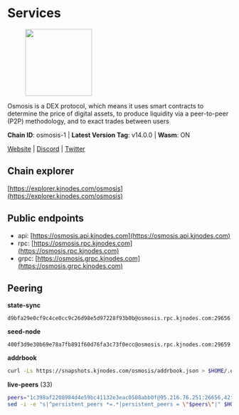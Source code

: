 # Services

<figure><img src="https://raw.githubusercontent.com/kj89/testnet_manuals/main/pingpub/logos/osmosis.png" width="150" alt=""><figcaption></figcaption></figure>

Osmosis is a DEX protocol, which means it uses smart contracts  to determine the price of digital assets, to produce liquidity  via a peer-to-peer (P2P) methodology, and to exact trades between users

**Chain ID**: osmosis-1 | **Latest Version Tag**: v14.0.0 | **Wasm**: ON

[Website](https://osmosis.zone) | [Discord](https://discord.gg/osmosis) | [Twitter](https://twitter.com/osmosiszone)




## Chain explorer
[https://explorer.kjnodes.com/osmosis](https://explorer.kjnodes.com/osmosis)

## Public endpoints

* api: [https://osmosis.api.kjnodes.com](https://osmosis.api.kjnodes.com)
* rpc: [https://osmosis.rpc.kjnodes.com](https://osmosis.rpc.kjnodes.com)
* grpc: [https://osmosis.grpc.kjnodes.com](https://osmosis.grpc.kjnodes.com)

## Peering

**state-sync**

```text
d9bfa29e0cf9c4ce0cc9c26d98e5d97228f93b0b@osmosis.rpc.kjnodes.com:29656
```

**seed-node**

```text
400f3d9e30b69e78a7fb891f60d76fa3c73f0ecc@osmosis.rpc.kjnodes.com:29659
```

**addrbook**
```bash
curl -Ls https://snapshots.kjnodes.com/osmosis/addrbook.json > $HOME/.osmosisd/config/addrbook.json
```

**live-peers** (33)
```bash
peers="1c398af2208984d4e59bc41132e3eac0508abb0f@95.216.76.251:26656,42f42a4b3527b927d5002d45abd37f66ecdd4861@51.178.74.75:16656,259ab883ee76f92e82f8f14d463aaaa09d857fb9@144.76.70.108:9010,406f64a8d601e34d7311fd61ec87b0c7028bd230@138.201.23.39:46656,f9bfc7f25f63bd7e392fbe5465126b311465cbce@65.108.78.186:26656,d9bfa29e0cf9c4ce0cc9c26d98e5d97228f93b0b@65.109.88.38:29656,9b1bfb99d9eb04af32510ed8e3eb83c59448662f@95.214.52.220:26656,b37a3c92c039de2582edd120b16afa3f462ecf3e@23.88.69.22:27166,30e9432879d5b0976b88e52120dc12338e40fc33@65.108.108.176:26656,43785e5ffd8783393ea8094f77efcee5bdbcdce3@78.141.244.18:26656,42745690b41f6a7515c4a87d88efda2e82b55b76@78.46.94.183:26656,724cef11bbe866269b3d67f7dd5ea539cc4096bf@198.244.164.186:26656,20913e92e8b9ea2d80ad34edd9b52e97886cf616@54.37.30.181:26656,2f4c0337b2522034a614a5cb2c61a891fe753c03@5.9.81.187:29656,f4b811759e55f665180545ad5e1b42573f660861@135.181.181.251:26656,bfb67b2ae345955d6bc0991450120669c683386e@149.56.25.66:26656,0419c998d6aac0afdb05808ad9a935670248e209@65.108.204.56:26656,e0fbdbdce6ec8797412751edd00fbaf114c42fad@34.220.226.204:26656,47e4075978458bfc382630b2a46aabbbbf7977b2@143.198.234.114:26656,c5358545d951ae666c695903036c1e93578951eb@135.181.176.113:26656,74e8ba742d8312c250f3237c8c8f3f951c01f9df@95.216.4.104:26656,7eea530e720ca2e5ae2b4e6324d4f2a6303fc753@157.90.93.137:26656,e81c3c20833cfb5d652a9c842c9f1c8b1835479d@108.61.190.21:26656,fc2ad6fb9f20b4a637e244d92c35362bdb5d96af@100.26.145.135:26656,173751092c573b78d0dd40677dc7d7f5b546dcfd@94.130.207.9:26656,6cbb7b7bddf723a28925fae2c19eb7be41ef687c@34.71.161.134:26656,9203fbde463bd66bb451da3de390c7d3515c2bf2@65.108.46.248:26656,4e38d3caa1554d7f46a2654fa9997554c13f61f2@95.216.96.61:26656,c7fb97358712f447ca0689e814fe8c965a71b314@65.21.133.114:26656,34340a9151d4a97a850d2cd64d8778279faf3f96@194.163.181.100:26656,a6283307952423c1751431c220d11ed36b61ed84@143.110.237.113:26656,407267ac44b20a0a4258d0bbca1c9f657bf88d08@74.118.143.19:26656,321607f9ae5dfabb90848395085d7a7295d738a1@3.15.176.200:26656"
sed -i -e "s|^persistent_peers *=.*|persistent_peers = \"$peers\"|" $HOME/.osmosisd/config/config.toml
```
